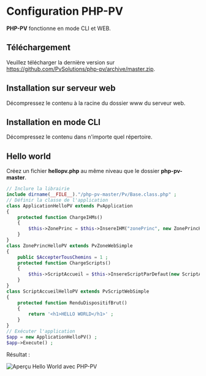 # Configuration PHP-PV

**PHP-PV** fonctionne en mode CLI et WEB.

## Téléchargement

Veuillez télécharger la dernière version sur https://github.com/PvSolutions/php-pv/archive/master.zip.

## Installation sur serveur web

Décompressez le contenu à la racine du dossier www du serveur web.

## Installation en mode CLI

Décompressez le contenu dans n'importe quel répertoire.

## Hello world

Créez un fichier **hellopv.php** au même niveau que le dossier **php-pv-master**.

```php
// Inclure la librairie
include dirname(__FILE__)."/php-pv-master/Pv/Base.class.php" ;
// Définir la classe de l'application
class ApplicationHelloPV extends PvApplication
{
	protected function ChargeIHMs()
	{
		$this->ZonePrinc = $this->InsereIHM("zonePrinc", new ZonePrincHelloPV()) ;
	}
}
class ZonePrincHelloPV extends PvZoneWebSimple
{
	public $AccepterTousChemins = 1 ;
	protected function ChargeScripts()
	{
		$this->ScriptAccueil = $this->InsereScriptParDefaut(new ScriptAccueilHelloPV) ;
	}
}
class ScriptAccueilHelloPV extends PvScriptWebSimple
{
	protected function RenduDispositifBrut()
	{
		return '<h1>HELLO WORLD</h1>' ;
	}
}
// Exécuter l'application
$app = new ApplicationHelloPV() ;
$app->Execute() ;
```
Résultat :

![Aperçu Hello World avec PHP-PV](images/hellopv.png)

